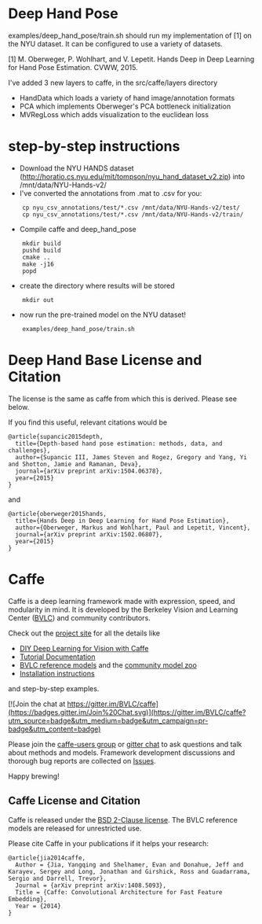 # Deep Hand Pose

examples/deep_hand_pose/train.sh should run my implementation of [1] on the NYU dataset. It can be configured to
 use a variety of datasets. 

[1] M. Oberweger, P. Wohlhart, and V. Lepetit. Hands Deep in
Deep Learning for Hand Pose Estimation. CVWW, 2015.

I've added 3 new layers to caffe, in the src/caffe/layers directory
- HandData which loads a variety of hand image/annotation formats
- PCA which implements Oberweger's PCA bottleneck initialization
- MVRegLoss which adds visualization to the euclidean loss

# step-by-step instructions

- Download the NYU HANDS dataset (http://horatio.cs.nyu.edu/mit/tompson/nyu_hand_dataset_v2.zip) into /mnt/data/NYU-Hands-v2/
- I've converted the annotations from .mat to .csv for you:
```
    cp nyu_csv_annotations/test/*.csv /mnt/data/NYU-Hands-v2/test/
    cp nyu_csv_annotations/test/*.csv /mnt/data/NYU-Hands-v2/train/
```
- Compile caffe and deep_hand_pose
```
    mkdir build
    pushd build
    cmake ..
    make -j16
    popd
```  
- create the directory where results will be stored
```
    mkdir out
```
- now run the pre-trained model on the NYU dataset! 
```
    examples/deep_hand_pose/train.sh
```
# Deep Hand Base License and Citation

The license is the same as caffe from which this is derived. Please see below. 

If you find this useful, relevant citations would be

    @article{supancic2015depth,
      title={Depth-based hand pose estimation: methods, data, and challenges},
      author={Supancic III, James Steven and Rogez, Gregory and Yang, Yi and Shotton, Jamie and Ramanan, Deva},
      journal={arXiv preprint arXiv:1504.06378},
      year={2015}
    }

and

    @article{oberweger2015hands,
      title={Hands Deep in Deep Learning for Hand Pose Estimation},
      author={Oberweger, Markus and Wohlhart, Paul and Lepetit, Vincent},
      journal={arXiv preprint arXiv:1502.06807},
      year={2015}
    }

# Caffe

Caffe is a deep learning framework made with expression, speed, and modularity in mind.
It is developed by the Berkeley Vision and Learning Center ([BVLC](http://bvlc.eecs.berkeley.edu)) and community contributors.

Check out the [project site](http://caffe.berkeleyvision.org) for all the details like

- [DIY Deep Learning for Vision with Caffe](https://docs.google.com/presentation/d/1UeKXVgRvvxg9OUdh_UiC5G71UMscNPlvArsWER41PsU/edit#slide=id.p)
- [Tutorial Documentation](http://caffe.berkeleyvision.org/tutorial/)
- [BVLC reference models](http://caffe.berkeleyvision.org/model_zoo.html) and the [community model zoo](https://github.com/BVLC/caffe/wiki/Model-Zoo)
- [Installation instructions](http://caffe.berkeleyvision.org/installation.html)

and step-by-step examples.

[![Join the chat at https://gitter.im/BVLC/caffe](https://badges.gitter.im/Join%20Chat.svg)](https://gitter.im/BVLC/caffe?utm_source=badge&utm_medium=badge&utm_campaign=pr-badge&utm_content=badge)

Please join the [caffe-users group](https://groups.google.com/forum/#!forum/caffe-users) or [gitter chat](https://gitter.im/BVLC/caffe) to ask questions and talk about methods and models.
Framework development discussions and thorough bug reports are collected on [Issues](https://github.com/BVLC/caffe/issues).

Happy brewing!

## Caffe License and Citation

Caffe is released under the [BSD 2-Clause license](https://github.com/BVLC/caffe/blob/master/LICENSE).
The BVLC reference models are released for unrestricted use.

Please cite Caffe in your publications if it helps your research:

    @article{jia2014caffe,
      Author = {Jia, Yangqing and Shelhamer, Evan and Donahue, Jeff and Karayev, Sergey and Long, Jonathan and Girshick, Ross and Guadarrama, Sergio and Darrell, Trevor},
      Journal = {arXiv preprint arXiv:1408.5093},
      Title = {Caffe: Convolutional Architecture for Fast Feature Embedding},
      Year = {2014}
    }
